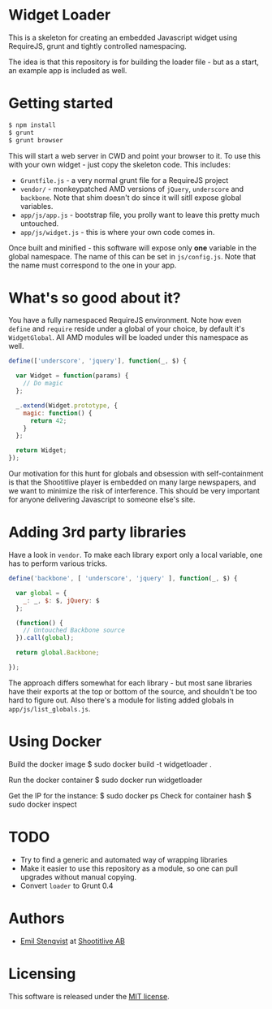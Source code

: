 # Widget Loader

This is a skeleton for creating an embedded Javascript widget using
RequireJS, grunt and tightly controlled namespacing.

The idea is that this repository is for building the loader file - but
as a start, an example app is included as well.

# Getting started

```bash
$ npm install
$ grunt
$ grunt browser
```

This will start a web server in CWD and point your browser to it.  To
use this with your own widget - just copy the skeleton code. This
includes:

- `Gruntfile.js` - a very normal grunt file for a RequireJS project
- `vendor/` - monkeypatched AMD versions of `jQuery`, `underscore` and
`backbone`. Note that shim doesn't do since it will sitll expose global
variables.
- `app/js/app.js` - bootstrap file, you prolly want to leave
this pretty much untouched.
- `app/js/widget.js` - this is where your own code comes in.

Once built and minified - this software will expose only **one** variable in
the global namespace. The name of this can be set in `js/config.js`.
Note that the name must correspond to the one in your app.

# What's so good about it?
You have a fully namespaced RequireJS environment. Note how even
`define` and `require` reside under a global of your choice, by default
it's `WidgetGlobal`. All AMD modules will be loaded under this namespace
as well.

```javascript
define(['underscore', 'jquery'], function(_, $) {

  var Widget = function(params) {
    // Do magic
  };

  _.extend(Widget.prototype, {
    magic: function() {
      return 42;
    }
  };

  return Widget;
});
```

Our motivation for this hunt for globals and obsession with
self-containment is that the Shootitlive player is embedded on many
large newspapers, and we want to minimize the risk of interference.
This should be very important for anyone delivering Javascript to
someone else's site.

# Adding 3rd party libraries

Have a look in `vendor`. To make each library export only a
local variable, one has to perform various tricks.

```javascript
define('backbone', [ 'underscore', 'jquery' ], function(_, $) {

  var global = {
    _: _, $: $, jQuery: $
  };

  (function() {
    // Untouched Backbone source
  }).call(global);

  return global.Backbone;

});
```

The approach differs somewhat for each library - but most sane libraries
have their exports at the top or bottom of the source, and shouldn't be
too hard to figure out. Also there's a module for listing added globals
in `app/js/list_globals.js`.

# Using Docker
Build the docker image
$ sudo docker build -t widgetloader .

Run the docker container
$ sudo docker run widgetloader

Get the IP for the instance:
$ sudo docker ps
Check for container hash
$ sudo docker inspect <hash>


# TODO
- Try to find a generic and automated way of wrapping libraries
- Make it easier to use this repository as a module, so one can pull
upgrades without manual copying.
- Convert `loader` to Grunt 0.4

# Authors
- [Emil Stenqvist](http://github.com/emilisto) at [Shootitlive AB](http://shootitlive.com)

# Licensing
This software is released under the [MIT license](http://mit-license.org).
